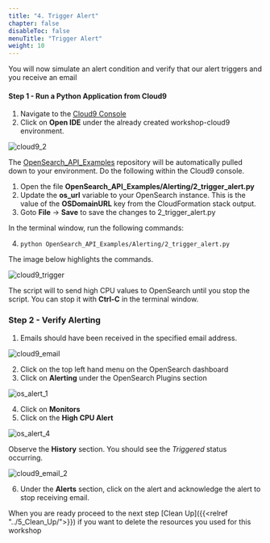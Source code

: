```yaml
---
title: "4. Trigger Alert"
chapter: false
disableToc: false
menuTitle: "Trigger Alert"
weight: 10
---
```


You will now simulate an alert condition and verify that our alert triggers and you receive an email 

#### Step 1 - Run a Python Application from Cloud9

1. Navigate to the [Cloud9 Console](https://console.aws.amazon.com/cloud9/home) 
2. Click on **Open IDE** under the already created workshop-cloud9 environment. 

![cloud9_2](/images/open-search-alerting/cloud9_2.png)

The [OpenSearch_API_Examples](https://github.com/ev2900/OpenSearch_API_Examples) repository will be automatically pulled down to your environment. Do the following within the Cloud9 console.

1. Open the file **OpenSearch_API_Examples/Alerting/2_trigger_alert.py**
2. Update the **os_url** variable to your OpenSearch instance. This is the value of the **OSDomainURL** key from the CloudFormation stack output.
3. Goto **File** -> **Save** to save the changes to 2_trigger_alert.py

In the terminal window, run the following commands:

4. ```python OpenSearch_API_Examples/Alerting/2_trigger_alert.py```

The image below highlights the commands. 

![cloud9_trigger](/images/open-search-alerting/cloud9_trigger_1.png)

The script will to send high CPU values to OpenSearch until you stop the script. You can stop it with **Ctrl-C** in the terminal window.


### Step 2 - Verify Alerting

1. Emails should have been received in the specified email address.

![cloud9_email](/images/open-search-alerting/os_email_1.png)

2. Click on the top left hand menu on the OpenSearch dashboard
3. Click on **Alerting** under the OpenSearch Plugins section

![os_alert_1](/images/open-search-alerting/os_alert_1.png)

4. Click on **Monitors**
5. Click on the **High CPU Alert**

![os_alert_4](/images/open-search-alerting/os_alert_4.png)

Observe the **History** section. You should see the *Triggered* status occurring.

![cloud9_email_2](/images/open-search-alerting/os_email_2.png)

6. Under the **Alerts** section, click on the alert and acknowledge the alert to stop receiving email.

When you are ready proceed to the next step [Clean Up]({{<relref "../5_Clean_Up/">}}) if you want to delete the resources you used for this workshop